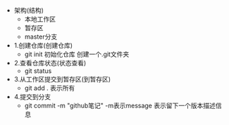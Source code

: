 - 架构(结构)
    + 本地工作区
    + 暂存区
    + master分支
- 1.创建仓库(创建仓库)
    + git init 初始化仓库 创建一个.git文件夹
- 2.查看仓库状态(状态查看)
    + git status
- 3.从工作区提交到暂存区(到暂存区)
    + git add . 表示所有  
- 4.提交到分支
    + git commit -m "github笔记"    -m表示message 表示留下一个版本描述信息